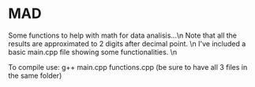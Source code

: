 # MAD
Some functions to help with math for data analisis...\n
Note that all the results are approximated to 2 digits after decimal point. \n
I've included a basic main.cpp file showing some functionalities. \n

To compile use: g++ main.cpp functions.cpp (be sure to have all 3 files in the same folder)
